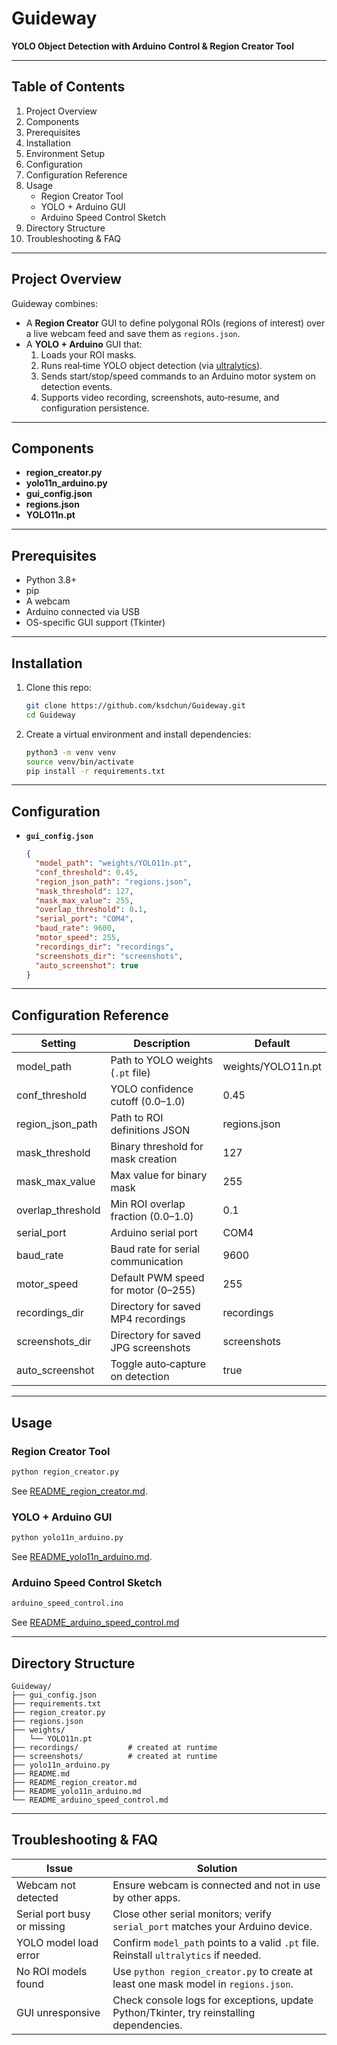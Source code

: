 # Guideway

**YOLO Object Detection with Arduino Control & Region Creator Tool**

---

## Table of Contents

1. Project Overview  
2. Components  
3. Prerequisites  
4. Installation  
5. Environment Setup  
6. Configuration  
7. Configuration Reference  
8. Usage  
   - Region Creator Tool  
   - YOLO + Arduino GUI  
   - Arduino Speed Control Sketch  
9. Directory Structure  
10. Troubleshooting & FAQ 

---

## Project Overview

Guideway combines:

- A **Region Creator** GUI to define polygonal ROIs (regions of interest) over a live webcam feed and save them as `regions.json`.  
- A **YOLO + Arduino** GUI that:
  1. Loads your ROI masks.  
  2. Runs real‐time YOLO object detection (via [ultralytics](https://github.com/ultralytics/ultralytics)).  
  3. Sends start/stop/speed commands to an Arduino motor system on detection events.  
  4. Supports video recording, screenshots, auto‐resume, and configuration persistence.

---

## Components

- **region_creator.py**  
- **yolo11n_arduino.py**  
- **gui_config.json**  
- **regions.json**  
- **YOLO11n.pt** 

---

## Prerequisites

- Python 3.8+  
- pip  
- A webcam  
- Arduino connected via USB  
- OS-specific GUI support (Tkinter)

---

## Installation

1. Clone this repo:
   ```bash
   git clone https://github.com/ksdchun/Guideway.git
   cd Guideway
   ```
2. Create a virtual environment and install dependencies:
   ```bash
   python3 -m venv venv
   source venv/bin/activate
   pip install -r requirements.txt
   ```

---

## Configuration

- **`gui_config.json`**  
  ```json
  {
    "model_path": "weights/YOLO11n.pt",
    "conf_threshold": 0.45,
    "region_json_path": "regions.json",
    "mask_threshold": 127,
    "mask_max_value": 255,
    "overlap_threshold": 0.1,
    "serial_port": "COM4",
    "baud_rate": 9600,
    "motor_speed": 255,
    "recordings_dir": "recordings",
    "screenshots_dir": "screenshots",
    "auto_screenshot": true
  }
  ```

---

## Configuration Reference

| Setting             | Description                                         | Default       |
|---------------------|-----------------------------------------------------|---------------|
| model_path          | Path to YOLO weights (`.pt` file)                   | weights/YOLO11n.pt    |
| conf_threshold      | YOLO confidence cutoff (0.0–1.0)                    | 0.45          |
| region_json_path    | Path to ROI definitions JSON                        | regions.json  |
| mask_threshold      | Binary threshold for mask creation                  | 127           |
| mask_max_value      | Max value for binary mask                           | 255           |
| overlap_threshold   | Min ROI overlap fraction (0.0–1.0)                  | 0.1           |
| serial_port         | Arduino serial port                                 | COM4 |
| baud_rate           | Baud rate for serial communication                  | 9600          |
| motor_speed         | Default PWM speed for motor (0–255)                 | 255           |
| recordings_dir      | Directory for saved MP4 recordings                  | recordings    |
| screenshots_dir     | Directory for saved JPG screenshots                 | screenshots   |
| auto_screenshot     | Toggle auto‐capture on detection                    | true          |

---

## Usage

### Region Creator Tool

```bash
python region_creator.py
```

See [README_region_creator.md](README_region_creator.md).

### YOLO + Arduino GUI

```bash
python yolo11n_arduino.py
```

See [README_yolo11n_arduino.md](README_yolo11n_arduino.md).

### Arduino Speed Control Sketch

```bash
arduino_speed_control.ino
```
See [README_arduino_speed_control.md](README_arduino_speed_control.md)

---

## Directory Structure

```
Guideway/
├── gui_config.json
├── requirements.txt
├── region_creator.py
├── regions.json
├── weights/
│   └── YOLO11n.pt
├── recordings/           # created at runtime
├── screenshots/          # created at runtime
├── yolo11n_arduino.py
├── README.md
├── README_region_creator.md
├── README_yolo11n_arduino.md
└── README_arduino_speed_control.md
```

---

## Troubleshooting & FAQ

| Issue                         | Solution                                                                                 |
|-------------------------------|------------------------------------------------------------------------------------------|
| Webcam not detected           | Ensure webcam is connected and not in use by other apps.    |
| Serial port busy or missing   | Close other serial monitors; verify `serial_port` matches your Arduino device.          |
| YOLO model load error         | Confirm `model_path` points to a valid `.pt` file. Reinstall `ultralytics` if needed.    |
| No ROI models found           | Use `python region_creator.py` to create at least one mask model in `regions.json`.      |
| GUI unresponsive              | Check console logs for exceptions, update Python/Tkinter, try reinstalling dependencies.  |
